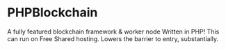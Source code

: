# PHPBlockchain
A fully featured blockchain framework &amp; worker node Written in PHP! This can run on Free Shared hosting. Lowers the barrier to entry, substantially.

